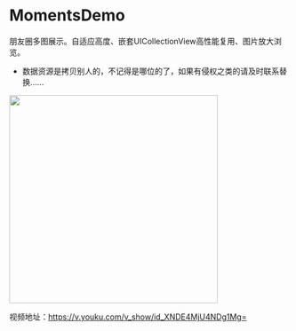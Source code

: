 # MomentsDemo
朋友圈多图展示。自适应高度、嵌套UICollectionView高性能复用、图片放大浏览。

- 数据资源是拷贝别人的，不记得是哪位的了，如果有侵权之类的请及时联系替换……

<img src="https://github.com/cjq002/MomentsDemo/raw/master/Media/demo.png" width="375">

视频地址：https://v.youku.com/v_show/id_XNDE4MjU4NDg1Mg=
